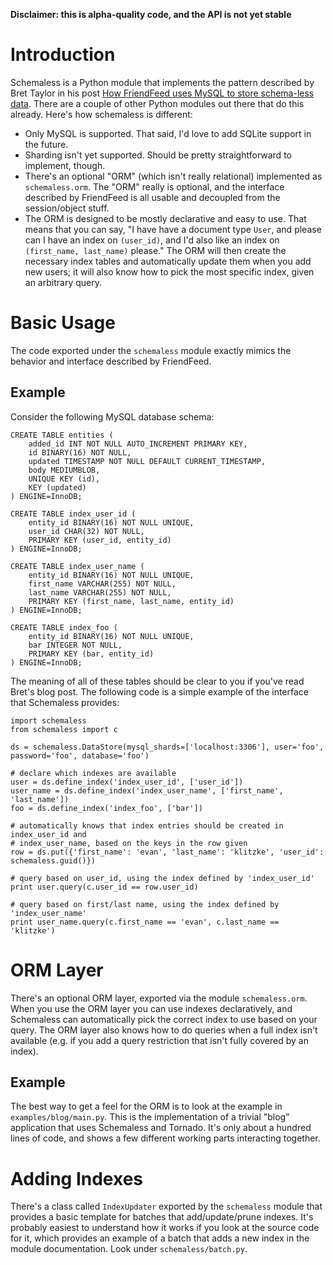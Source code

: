 **Disclaimer: this is alpha-quality code, and the API is not yet stable**

Introduction
============

Schemaless is a Python module that implements the pattern described by Bret
Taylor in his post
[How FriendFeed uses MySQL to store schema-less data](http://bret.appspot.com/entry/how-friendfeed-uses-mysql). There
are a couple of other Python modules out there that do this already. Here's how
schemaless is different:

 * Only MySQL is supported. That said, I'd love to add SQLite support in the
   future.
 * Sharding isn't yet supported. Should be pretty straightforward to implement,
   though.
 * There's an optional "ORM" (which isn't really relational) implemented as
   `schemaless.orm`. The "ORM" really is optional, and the interface described
   by FriendFeed is all usable and decoupled from the session/object stuff.
 * The ORM is designed to be mostly declarative and easy to use. That means that
   you can say, "I have have a document type `User`, and please can I have an
   index on `(user_id)`, and I'd also like an index on `(first_name, last_name)`
   please." The ORM will then create the necessary index tables and
   automatically update them when you add new users; it will also know how to
   pick the most specific index, given an arbitrary query.

Basic Usage
===========

The code exported under the `schemaless` module exactly mimics the behavior and
interface described by FriendFeed.

Example
-------

Consider the following MySQL database schema:

    CREATE TABLE entities (
        added_id INT NOT NULL AUTO_INCREMENT PRIMARY KEY,
        id BINARY(16) NOT NULL,
        updated TIMESTAMP NOT NULL DEFAULT CURRENT_TIMESTAMP,
        body MEDIUMBLOB,
        UNIQUE KEY (id),
        KEY (updated)
    ) ENGINE=InnoDB;
    
    CREATE TABLE index_user_id (
        entity_id BINARY(16) NOT NULL UNIQUE,
        user_id CHAR(32) NOT NULL,
        PRIMARY KEY (user_id, entity_id)
    ) ENGINE=InnoDB;
    
    CREATE TABLE index_user_name (
        entity_id BINARY(16) NOT NULL UNIQUE,
        first_name VARCHAR(255) NOT NULL,
        last_name VARCHAR(255) NOT NULL,
        PRIMARY KEY (first_name, last_name, entity_id)
    ) ENGINE=InnoDB;
    
    CREATE TABLE index_foo (
        entity_id BINARY(16) NOT NULL UNIQUE,
        bar INTEGER NOT NULL,
        PRIMARY KEY (bar, entity_id)
    ) ENGINE=InnoDB;
    
The meaning of all of these tables should be clear to you if you've read Bret's
blog post. The following code is a simple example of the interface that
Schemaless provides:

    import schemaless
    from schemaless import c
    
    ds = schemaless.DataStore(mysql_shards=['localhost:3306'], user='foo', password='foo', database='foo')
    
    # declare which indexes are available
    user = ds.define_index('index_user_id', ['user_id'])
    user_name = ds.define_index('index_user_name', ['first_name', 'last_name'])
    foo = ds.define_index('index_foo', ['bar'])
    
    # automatically knows that index entries should be created in index_user_id and
    # index_user_name, based on the keys in the row given
    row = ds.put({'first_name': 'evan', 'last_name': 'klitzke', 'user_id': schemaless.guid()})
    
    # query based on user_id, using the index defined by 'index_user_id'
    print user.query(c.user_id == row.user_id)
    
    # query based on first/last name, using the index defined by 'index_user_name'
    print user_name.query(c.first_name == 'evan', c.last_name == 'klitzke')

ORM Layer
=========

There's an optional ORM layer, exported via the module `schemaless.orm`. When
you use the ORM layer you can use indexes declaratively, and Schemaless can
automatically pick the correct index to use based on your query. The ORM layer
also knows how to do queries when a full index isn't available (e.g. if you add
a query restriction that isn't fully covered by an index).

Example
-------

The best way to get a feel for the ORM is to look at the example in
`examples/blog/main.py`. This is the implementation of a trivial "blog"
application that uses Schemaless and Tornado. It's only about a hundred lines of
code, and shows a few different working parts interacting together.

Adding Indexes
==============

There's a class called `IndexUpdater` exported by the `schemaless` module that
provides a basic template for batches that add/update/prune indexes. It's
probably easiest to understand how it works if you look at the source code for
it, which provides an example of a batch that adds a new index in the module
documentation. Look under `schemaless/batch.py`.
